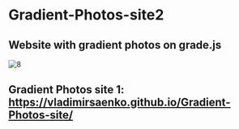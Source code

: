 # Gradient-Photos-site2

## Website with gradient photos on grade.js

![8](https://user-images.githubusercontent.com/56477695/147710150-18e5d503-c81d-413e-ad8a-535e7114078d.jpg)

## Gradient Photos site 1: https://vladimirsaenko.github.io/Gradient-Photos-site/
